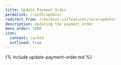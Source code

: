 ```yaml
---
title: Update Payment Order
permalink: /:path/update/
redirect_from: /checkout-v3/features/core/update/
description: Updating the payment order
menu_order: 1800
icon:
  content: cached
  outlined: true
---
```


{% include update-payment-order.md %}
